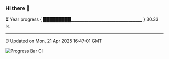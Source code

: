 ### Hi there 👋

⏳ Year progress { █████████▁▁▁▁▁▁▁▁▁▁▁▁▁▁▁▁▁▁▁▁▁ } 30.33 %

---

⏰ Updated on Mon, 21 Apr 2025 16:47:01 GMT

![Progress Bar CI](https://github.com/IshwaranRudhara/GIT-ACTION/workflows/Progress%20Bar%20CI/badge.svg)
